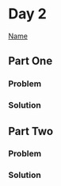 # Day 2

[Name](https://adventofcode.com/2024/day/2)

## Part One

### Problem

### Solution

## Part Two

### Problem

### Solution
